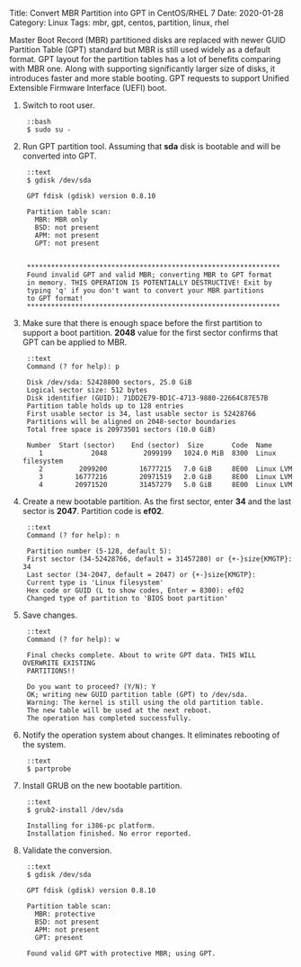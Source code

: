 Title: Convert MBR Partition into GPT in CentOS/RHEL 7
Date: 2020-01-28
Category: Linux
Tags: mbr, gpt, centos, partition, linux, rhel

Master Boot Record (MBR) partitioned disks are replaced with newer GUID Partition Table (GPT) standard but MBR is still used widely as a default format. GPT layout for the partition tables has a lot of benefits comparing with MBR one. Along with supporting significantly larger size of disks, it introduces faster and more stable booting. GPT requests to support Unified Extensible Firmware Interface (UEFI) boot.

1. Switch to root user.

        ::bash
        $ sudo su - 

2. Run GPT partition tool. Assuming that **sda** disk is bootable and will be converted into GPT.

        ::text
        $ gdisk /dev/sda
    
        GPT fdisk (gdisk) version 0.8.10

        Partition table scan:
          MBR: MBR only
          BSD: not present
          APM: not present
          GPT: not present


        ***************************************************************
        Found invalid GPT and valid MBR; converting MBR to GPT format
        in memory. THIS OPERATION IS POTENTIALLY DESTRUCTIVE! Exit by
        typing 'q' if you don't want to convert your MBR partitions
        to GPT format!
        ***************************************************************

3. Make sure that there is enough space before the first partition to support a boot partition. **2048** value for the first sector confirms that GPT can be applied to MBR.

        ::text
        Command (? for help): p
    
        Disk /dev/sda: 52428800 sectors, 25.0 GiB
        Logical sector size: 512 bytes
        Disk identifier (GUID): 71DD2E79-BD1C-4713-9880-22664C87E57B
        Partition table holds up to 128 entries
        First usable sector is 34, last usable sector is 52428766
        Partitions will be aligned on 2048-sector boundaries
        Total free space is 20973501 sectors (10.0 GiB)

        Number  Start (sector)    End (sector)  Size       Code  Name
           1            2048         2099199   1024.0 MiB  8300  Linux filesystem
           2         2099200        16777215   7.0 GiB     8E00  Linux LVM
           3        16777216        20971519   2.0 GiB     8E00  Linux LVM
           4        20971520        31457279   5.0 GiB     8E00  Linux LVM

4. Create a new bootable partition. As the first sector, enter **34** and the last sector is **2047**. Partition code is **ef02**.

        ::text
        Command (? for help): n

        Partition number (5-128, default 5): 
        First sector (34-52428766, default = 31457280) or {+-}size{KMGTP}: 34
        Last sector (34-2047, default = 2047) or {+-}size{KMGTP}: 
        Current type is 'Linux filesystem'
        Hex code or GUID (L to show codes, Enter = 8300): ef02
        Changed type of partition to 'BIOS boot partition'

5. Save changes.
    
        ::text
        Command (? for help): w

        Final checks complete. About to write GPT data. THIS WILL OVERWRITE EXISTING
        PARTITIONS!!

        Do you want to proceed? (Y/N): Y
        OK; writing new GUID partition table (GPT) to /dev/sda.
        Warning: The kernel is still using the old partition table.
        The new table will be used at the next reboot.
        The operation has completed successfully.

6. Notify the operation system about changes. It eliminates rebooting of the system.

        ::text
        $ partprobe

7. Install GRUB on the new bootable partition.

        ::text
        $ grub2-install /dev/sda

        Installing for i386-pc platform.
        Installation finished. No error reported.

8. Validate the conversion.

        ::text
        $ gdisk /dev/sda

        GPT fdisk (gdisk) version 0.8.10

        Partition table scan:
          MBR: protective
          BSD: not present
          APM: not present
          GPT: present

        Found valid GPT with protective MBR; using GPT.
